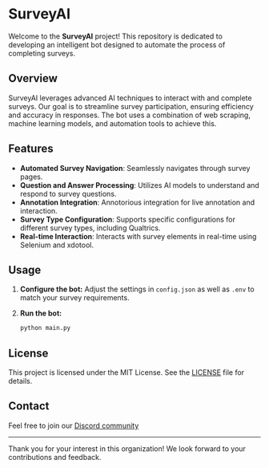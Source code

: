 # SurveyAI

Welcome to the **SurveyAI** project! This repository is dedicated to developing an intelligent bot designed to automate the process of completing surveys.

## Overview

SurveyAI leverages advanced AI techniques to interact with and complete surveys. Our goal is to streamline survey participation, ensuring efficiency and accuracy in responses. The bot uses a combination of web scraping, machine learning models, and automation tools to achieve this.

## Features

- **Automated Survey Navigation**: Seamlessly navigates through survey pages.
- **Question and Answer Processing**: Utilizes AI models to understand and respond to survey questions.
- **Annotation Integration**: Annotorious integration for live annotation and interaction.
- **Survey Type Configuration**: Supports specific configurations for different survey types, including Qualtrics.
- **Real-time Interaction**: Interacts with survey elements in real-time using Selenium and xdotool.

## Usage

1. **Configure the bot:**
    Adjust the settings in `config.json` as well as `.env` to match your survey requirements.

2. **Run the bot:**
    ```sh
    python main.py
    ```

## License

This project is licensed under the MIT License. See the [LICENSE](LICENSE) file for details.

## Contact
Feel free to join our [Discord community](https://discord.gg/yMMyxDZuSS)

---

Thank you for your interest in this organization! We look forward to your contributions and feedback.
